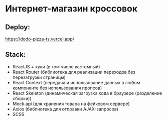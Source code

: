 # Интернет-магазин кроссовок

## Deploy:
https://dodo-pizza-ts.vercel.app/

## Stack:
- ReactJS + хуки (в том числе кастомный)
- React Router (библиотека для реализации переходов без перезагрузки страницы)
- React Context (передача и использование данных в любом компоненте без использования пропсов)
- React Skeleton (динамическая загрузка кода в браузере (разделение сборки))
- Mock.api (для хранения товара на фейковом сервере)
- Axios (библиотека для отправки AJAX-запросов)
- SCSS
